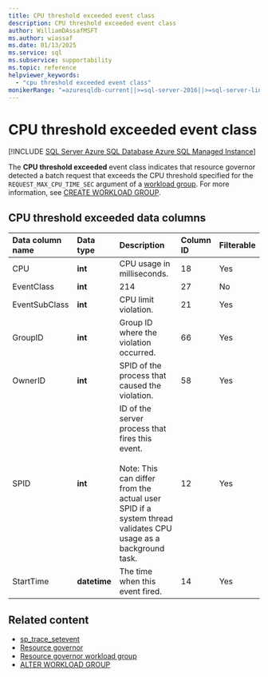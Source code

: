 ```yaml
---
title: CPU threshold exceeded event class
description: CPU threshold exceeded event class
author: WilliamDAssafMSFT
ms.author: wiassaf
ms.date: 01/13/2025
ms.service: sql
ms.subservice: supportability
ms.topic: reference
helpviewer_keywords:
  - "cpu threshold exceeded event class"
monikerRange: "=azuresqldb-current||>=sql-server-2016||>=sql-server-linux-2017||=azuresqldb-mi-current"
---
```


# CPU threshold exceeded event class

[!INCLUDE [SQL Server Azure SQL Database Azure SQL Managed Instance](../../includes/applies-to-version/sql-asdb-asdbmi.md)]

The **CPU threshold exceeded** event class indicates that resource governor detected a batch request that exceeds the CPU threshold specified for the `REQUEST_MAX_CPU_TIME_SEC` argument of a [workload group](../resource-governor/resource-governor-workload-group.md). For more information, see [CREATE WORKLOAD GROUP](../../t-sql/statements/create-workload-group-transact-sql#request_max_cpu_time_sec--value).

## CPU threshold exceeded data columns

| Data column name | Data type | Description | Column ID | Filterable |
|:--|:--|:--|:--|:--|
| CPU | **int** | CPU usage in milliseconds.| 18 | Yes |
| EventClass | **int** | 214 | 27 | No |
| EventSubClass | **int** | CPU limit violation. | 21 | Yes |
| GroupID | **int** | Group ID where the violation occurred. | 66 | Yes |
| OwnerID | **int** | SPID of the process that caused the violation. | 58 | Yes |
| SPID | **int** | ID of the server process that fires this event.<br /><br /> Note: This can differ from the actual user SPID if a system thread validates CPU usage as a background task. | 12 | Yes |
| StartTime | **datetime** | The time when this event fired. | 14 | Yes |

## Related content

- [sp_trace_setevent](../../relational-databases/system-stored-procedures/sp-trace-setevent-transact-sql.md)
- [Resource governor](../../relational-databases/resource-governor/resource-governor.md)
- [Resource governor workload group](../../relational-databases/resource-governor/resource-governor-workload-group.md)
- [ALTER WORKLOAD GROUP](../statements/alter-workload-group-transact-sql.md)

